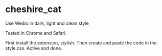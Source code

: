 # cheshire_cat
Use Weibo in dark, light and clean style

Tested in Chrome and Safari. 

First install the extension, stylish. 
Then create and paste the code in the style.css.
Active and done.
